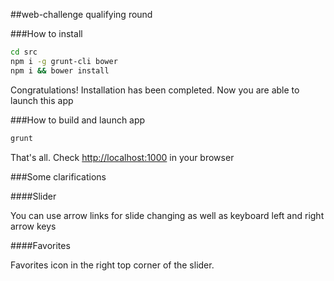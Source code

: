 ##web-challenge qualifying round

###How to install

```sh
cd src
npm i -g grunt-cli bower
npm i && bower install
```

Congratulations! Installation has been completed. Now you are able to launch this app

###How to build and launch app

```sh
grunt
```

That's all. Check [http://localhost:1000](http://localhost:1000) in your browser


###Some clarifications

####Slider

You can use arrow links for slide changing as well as keyboard left and right arrow keys

####Favorites

Favorites icon in the right top corner of the slider.
